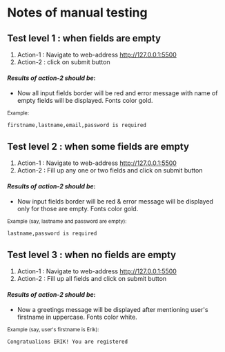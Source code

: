 # Notes of manual testing

## Test level 1 : when fields are empty

1. Action-1 : Navigate to web-address http://127.0.0.1:5500 
2. Action-2 : click on submit button

 #### _Results of action-2 should be_:

- Now all input fields border will be red and error message with name of empty fields will be displayed. Fonts color gold.

<sub>Example:</sub>

`firstname,lastname,email,password is required`

## Test level 2 : when some fields are empty

1. Action-1 : Navigate to web-address http://127.0.0.1:5500 
2. Action-2 : Fill up any one or two fields and click on submit button

#### _Results of action-2 should be_:

- Now input fields border will be red & error message will be displayed only for those are empty. Fonts color gold.

<sub>Example (say, lastname and password are empty):</sub>

`lastname,password is required`

## Test level 3 : when no fields are empty

1. Action-1 : Navigate to web-address http://127.0.0.1:5500 
2. Action-2 : Fill up all fields and click on submit button

 #### _Results of action-2 should be_:

- Now a greetings message will be displayed after mentioning user's firstname in uppercase. Fonts color white.

<sub>Example (say, user's firstname is Erik):</sub>

`Congratualions ERIK! You are registered`

